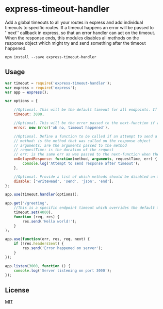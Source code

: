 # express-timeout-handler

Add a global timeouts to all your routes in express and add individual timeouts to specific routes. If a timeout happens an error will be passed to ''next'' callback in express, so that an error handler can act on the timeout. When the response ends, this modules disables all methods on the response object which might try and send something after the timeout happened.

	npm install --save express-timeout-handler

## Usage

```javascript
var timeout = require('express-timeout-handler');
var express = require('express');
var app = express();

var options = {

	//Optional. This will be the default timeout for all endpoints. If omitted there is no default timeout on endpoints
	timeout: 3000,

	//Optional. This will be the error passed to the next-function if a timeout happens. It can be an object or a function that returns the error to be used. If omitted a default error is used.
	error: new Error('oh no, timeout happened'),

	//Optional. Define a function to be called if an attempt to send a response happens after the timeout where:
	// method: is the method that was called on the response object
	// arguments: are the arguments passed to the method
	// requestTime: is the duration of the request
	// err: is the same err as was passed to the next-function when the timeout happened
	onDelayedResponse: function(method, arguments, requestTime, err) {
		console.log('Attempt to send response after timeout');
	},

	//Optional. Provide a list of which methods should be disabled on the response object when a timeout happens and an error has been sent. If omitted, a default list of all methods that tries to send a response will be disable on the response object
	disable: ['writeHead', 'send', 'json', 'end'];
};

app.use(timeout.handler(options));

app.get('/greeting',
	//This is a specific endpoint timeout which overrides the default timeout
	timeout.set(4000),
	function (req, res) {
		res.send('Hello world!');
	}
);

app.use(function(err, res, req, next) {
	if (!res.headersSent) {
		res.send('Error happened on server');
	}
});

app.listen(3000, function () {
	console.log('Server listening on port 3000');
});
```

## License

[MIT](http://opensource.org/licenses/MIT)

